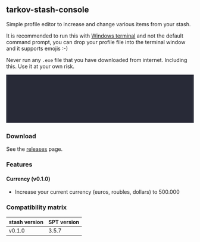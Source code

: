 ## tarkov-stash-console

Simple profile editor to increase and change various items from your stash.

It is recommended to run this with [Windows terminal](https://apps.microsoft.com/store/detail/windows-terminal/9N0DX20HK701) and not the default command prompt, you can drop your profile file into the terminal window and it supports emojis :-)

Never run any `.exe` file that you have downloaded from internet. Including this. Use it at your own risk.

![Screenshot](currency.gif)

### Download

See the [releases](https://github.com/angel-git/tarkov-stash-console/releases) page.

### Features

#### Currency (v0.1.0)

- Increase your current currency (euros, roubles, dollars) to 500.000

### Compatibility matrix

| stash version | SPT version  |
|---------------|--------------|
| v0.1.0        | 3.5.7        |
